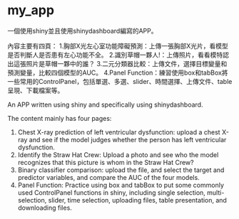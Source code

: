 # my_app

一個使用shiny並且使用shinydashboard編寫的APP。

內容主要有四頁：
1.胸部X光左心室功能障礙預測：上傳一張胸部X光片，看模型是否判斷人是否患有左心功能不全。
2.識別草帽一夥人!：上傳照片，看看模特認出這張照片是草帽一夥中的誰？
3.二元分類器比較：上傳文件，選擇目標變量和預測變量，比較四個模型的AUC。
4.Panel Function：練習使用box和tabBox將一些常用的ControlPanel，包括單選、多選、slider、時間選擇、上傳文件、table呈現、下載檔案等。

An APP written using shiny and specifically using shinydashboard.

The content mainly has four pages:
1. Chest X-ray prediction of left ventricular dysfunction: upload a chest X-ray and see if the model judges whether the person has left ventricular dysfunction.
2. Identify the Straw Hat Crew: Upload a photo and see who the model recognizes that this picture is whom in the Straw Hat Crew?
3. Binary classifier comparison: upload the file, and select the target and predictor variables, and compare the AUC of the four models.
4. Panel Function: Practice using box and tabBox to put some commonly used ControlPanel functions in shiny, including single selection, multi-selection, slider, time selection, uploading files, table presentation, and downloading files.


